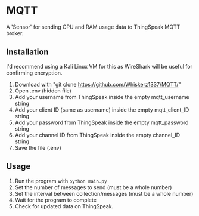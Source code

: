 # MQTT

A 'Sensor' for sending CPU and RAM usage data to ThingSpeak MQTT broker.

## Installation

I'd recommend using a Kali Linux VM for this as WireShark will be useful for confirming encryption.

1. Download with "git clone https://github.com/Whiskerz1337/MQTT/"
2. Open .env (hidden file)
3. Add your username from ThingSpeak inside the empty mqtt_username string
4. Add your client ID (same as username) inside the empty mqtt_client_ID string
5. Add your password from ThingSpeak inside the empty mqtt_password string
6. Add your channel ID from ThingSpeak inside the empty channel_ID string
7. Save the file (.env)

## Usage

1. Run the program with ```python main.py``` 
2. Set the number of messages to send (must be a whole number)
3. Set the interval between collection/messages (must be a whole number)
4. Wait for the program to complete
5. Check for updated data on ThingSpeak.
